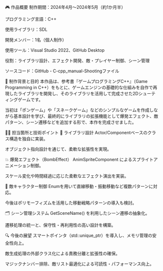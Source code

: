 🎮 作品概要
制作期間：2024年4月～2024年5月（約1か月半）

プログラミング言語：C++

使用ライブラリ：SDL

開発メンバー：1名（個人制作）

使用ツール：Visual Studio 2022、GitHub Desktop

役割：ライブラリ設計、エフェクト開発、敵・プレイヤー制御、シーン管理

ソースコード：GitHub - C-cpp_manual-Shootingファイル

📘 制作背景と目的
本作品は、参考書『ゲームプログラミングC++』（Game Programming in C++）をもとに、ゲームエンジンの基礎的な仕組みを自作で再現したライブラリを開発し、そのライブラリを活用して完成させた2Dシューティングゲームです。

当初は「ポンゲーム」や「スネークゲーム」などのシンプルなゲームを作成しながら基本設計を学び、最終的にライブラリの拡張機能として爆発エフェクト、敵パターン、シーン遷移などを追加する形で、本作を完成させました。

🧑‍💻 担当箇所と技術ポイント
🧱 ライブラリ設計
Actor/Componentベースのクラス構造を独自に実装。

オブジェクト指向設計を通じて、柔軟な拡張性を実現。

💥 爆発エフェクト（BombEffect）
AnimSpriteComponent によるスプライトアニメーション制御。

スケール変化や時間経過に応じた柔軟なエフェクト演出を実装。

👾 敵キャラクター制御
Enumを用いて直線移動・振動移動など複数パターンに対応。

今後はポリモーフィズムを活用した移動戦略パターンの導入も検討。

🗂 シーン管理システム
GetSceneName() を利用したシーン遷移の抽象化。

遷移処理の統一と、保守性・再利用性の高い設計を構築。

🔍 今後の展望
スマートポインタ（std::unique_ptr）を導入し、メモリ管理の安全性向上。

敵生成処理の外部クラス化による責務分離と拡張性の確保。

マジックナンバー排除、敵リスト最適化による可読性・パフォーマンス向上。
